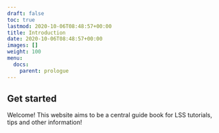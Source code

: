 ```yaml
---
draft: false
toc: true
lastmod: 2020-10-06T08:48:57+00:00
title: Introduction
date: 2020-10-06T08:48:57+00:00
images: []
weight: 100
menu:
  docs:
    parent: prologue
---
```

## Get started

Welcome! This website aims to be a central guide book for LSS tutorials, tips and other information!